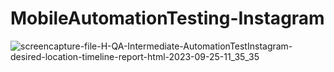 # MobileAutomationTesting-Instagram

![screencapture-file-H-QA-Intermediate-AutomationTestInstagram-desired-location-timeline-report-html-2023-09-25-11_35_35](https://github.com/sandihidayatt/MobileAutomationTesting-Instagram/assets/73646054/d9ec0ed9-3bec-4f6b-9ed4-330143ce655f)


